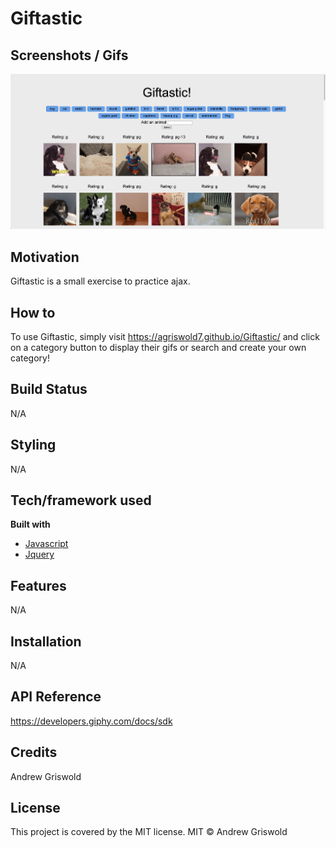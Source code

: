 # Giftastic

## Screenshots / Gifs
![Screenshot](/assets/screenshot.png)

## Motivation
Giftastic is a small exercise to practice ajax.

## How to
To use Giftastic, simply visit https://agriswold7.github.io/Giftastic/ and click on a category button to display their gifs or search and create your own category!

## Build Status
N/A

## Styling
N/A

## Tech/framework used
<b> Built with </b>
- [Javascript](https://www.javascript.com/)
- [Jquery](https://jquery.com/)
## Features
N/A

## Installation
N/A

## API Reference
https://developers.giphy.com/docs/sdk

## Credits
Andrew Griswold

## License
This project is covered by the MIT license.
MIT © Andrew Griswold